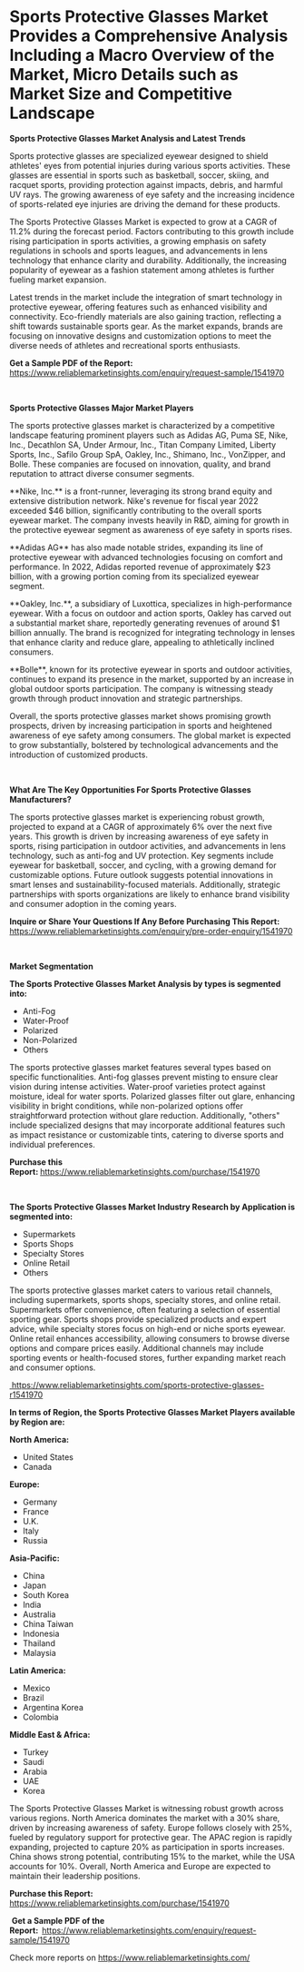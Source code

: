 <p><h1>Sports Protective Glasses Market Provides a Comprehensive Analysis Including a Macro Overview of the Market, Micro Details such as Market Size and Competitive Landscape</h1></p><p><strong>Sports Protective Glasses Market Analysis and Latest Trends</strong></p>
<p><p>Sports protective glasses are specialized eyewear designed to shield athletes' eyes from potential injuries during various sports activities. These glasses are essential in sports such as basketball, soccer, skiing, and racquet sports, providing protection against impacts, debris, and harmful UV rays. The growing awareness of eye safety and the increasing incidence of sports-related eye injuries are driving the demand for these products.</p><p>The Sports Protective Glasses Market is expected to grow at a CAGR of 11.2% during the forecast period. Factors contributing to this growth include rising participation in sports activities, a growing emphasis on safety regulations in schools and sports leagues, and advancements in lens technology that enhance clarity and durability. Additionally, the increasing popularity of eyewear as a fashion statement among athletes is further fueling market expansion.</p><p>Latest trends in the market include the integration of smart technology in protective eyewear, offering features such as enhanced visibility and connectivity. Eco-friendly materials are also gaining traction, reflecting a shift towards sustainable sports gear. As the market expands, brands are focusing on innovative designs and customization options to meet the diverse needs of athletes and recreational sports enthusiasts.</p></p>
<p><strong>Get a Sample PDF of the Report:&nbsp;</strong> <a href="https://www.reliablemarketinsights.com/enquiry/request-sample/1541970?utm_campaign=2311&utm_medium=2&utm_source=Github&utm_content=ia&utm_term=08022025&utm_id=sports-protective-glasses">https://www.reliablemarketinsights.com/enquiry/request-sample/1541970</a></p>
<p>&nbsp;</p>
<p><strong>Sports Protective Glasses Major Market Players</strong></p>
<p><p>The sports protective glasses market is characterized by a competitive landscape featuring prominent players such as Adidas AG, Puma SE, Nike, Inc., Decathlon SA, Under Armour, Inc., Titan Company Limited, Liberty Sports, Inc., Safilo Group SpA, Oakley, Inc., Shimano, Inc., VonZipper, and Bolle. These companies are focused on innovation, quality, and brand reputation to attract diverse consumer segments.</p><p>**Nike, Inc.** is a front-runner, leveraging its strong brand equity and extensive distribution network. Nike's revenue for fiscal year 2022 exceeded $46 billion, significantly contributing to the overall sports eyewear market. The company invests heavily in R&D, aiming for growth in the protective eyewear segment as awareness of eye safety in sports rises.</p><p>**Adidas AG** has also made notable strides, expanding its line of protective eyewear with advanced technologies focusing on comfort and performance. In 2022, Adidas reported revenue of approximately $23 billion, with a growing portion coming from its specialized eyewear segment. </p><p>**Oakley, Inc.**, a subsidiary of Luxottica, specializes in high-performance eyewear. With a focus on outdoor and action sports, Oakley has carved out a substantial market share, reportedly generating revenues of around $1 billion annually. The brand is recognized for integrating technology in lenses that enhance clarity and reduce glare, appealing to athletically inclined consumers.</p><p>**Bolle**, known for its protective eyewear in sports and outdoor activities, continues to expand its presence in the market, supported by an increase in global outdoor sports participation. The company is witnessing steady growth through product innovation and strategic partnerships.</p><p>Overall, the sports protective glasses market shows promising growth prospects, driven by increasing participation in sports and heightened awareness of eye safety among consumers. The global market is expected to grow substantially, bolstered by technological advancements and the introduction of customized products.</p></p>
<p>&nbsp;</p>
<p><strong>What Are The Key Opportunities For Sports Protective Glasses Manufacturers?</strong></p>
<p><p>The sports protective glasses market is experiencing robust growth, projected to expand at a CAGR of approximately 6% over the next five years. This growth is driven by increasing awareness of eye safety in sports, rising participation in outdoor activities, and advancements in lens technology, such as anti-fog and UV protection. Key segments include eyewear for basketball, soccer, and cycling, with a growing demand for customizable options. Future outlook suggests potential innovations in smart lenses and sustainability-focused materials. Additionally, strategic partnerships with sports organizations are likely to enhance brand visibility and consumer adoption in the coming years.</p></p>
<p><strong>Inquire or Share Your Questions If Any Before Purchasing This Report:</strong> <a href="https://www.reliablemarketinsights.com/enquiry/pre-order-enquiry/1541970?utm_campaign=2311&utm_medium=2&utm_source=Github&utm_content=ia&utm_term=08022025&utm_id=sports-protective-glasses">https://www.reliablemarketinsights.com/enquiry/pre-order-enquiry/1541970</a></p>
<p>&nbsp;</p>
<p><strong>Market Segmentation</strong></p>
<p><strong>The Sports Protective Glasses Market Analysis by types is segmented into:</strong></p>
<p><ul><li>Anti-Fog</li><li>Water-Proof</li><li>Polarized</li><li>Non-Polarized</li><li>Others</li></ul></p>
<p><p>The sports protective glasses market features several types based on specific functionalities. Anti-fog glasses prevent misting to ensure clear vision during intense activities. Water-proof varieties protect against moisture, ideal for water sports. Polarized glasses filter out glare, enhancing visibility in bright conditions, while non-polarized options offer straightforward protection without glare reduction. Additionally, "others" include specialized designs that may incorporate additional features such as impact resistance or customizable tints, catering to diverse sports and individual preferences.</p></p>
<p><strong>Purchase this Report:&nbsp;</strong><a href="https://www.reliablemarketinsights.com/purchase/1541970?utm_campaign=2311&utm_medium=2&utm_source=Github&utm_content=ia&utm_term=08022025&utm_id=sports-protective-glasses">https://www.reliablemarketinsights.com/purchase/1541970</a></p>
<p>&nbsp;</p>
<p><strong>The Sports Protective Glasses Market Industry Research by Application is segmented into:</strong></p>
<p><ul><li>Supermarkets</li><li>Sports Shops</li><li>Specialty Stores</li><li>Online Retail</li><li>Others</li></ul></p>
<p><p>The sports protective glasses market caters to various retail channels, including supermarkets, sports shops, specialty stores, and online retail. Supermarkets offer convenience, often featuring a selection of essential sporting gear. Sports shops provide specialized products and expert advice, while specialty stores focus on high-end or niche sports eyewear. Online retail enhances accessibility, allowing consumers to browse diverse options and compare prices easily. Additional channels may include sporting events or health-focused stores, further expanding market reach and consumer options.</p></p>
<p><a href="https://www.reliablemarketinsights.com/sports-protective-glasses-r1541970?utm_campaign=2311&utm_medium=2&utm_source=Github&utm_content=ia&utm_term=08022025&utm_id=sports-protective-glasses">&nbsp;https://www.reliablemarketinsights.com/sports-protective-glasses-r1541970</a></p>
<p><strong>In terms of Region, the Sports Protective Glasses Market Players available by Region are:</strong></p>
<p>
    <p> <strong> North America: </strong>
        <ul>
            <li>United States</li>
            <li>Canada</li>
        </ul>
        </p> 
    <p> <strong> Europe: </strong>
        <ul>
            <li>Germany</li>
            <li>France</li>
            <li>U.K.</li>
            <li>Italy</li>
            <li>Russia</li>
        </ul>
        </p> 
    <p> <strong> Asia-Pacific: </strong>
        <ul>
            <li>China</li>
            <li>Japan</li>
            <li>South Korea</li>
            <li>India</li>
            <li>Australia</li>
            <li>China Taiwan</li>
            <li>Indonesia</li>
            <li>Thailand</li>
            <li>Malaysia</li>
        </ul>
        </p> 
    <p> <strong> Latin America: </strong>
        <ul>
            <li>Mexico</li>
            <li>Brazil</li>
            <li>Argentina Korea</li>
            <li>Colombia</li>
        </ul>
        </p> 
    <p> <strong> Middle East & Africa: </strong>
        <ul>
            <li>Turkey</li>
            <li>Saudi</li>
            <li>Arabia</li>
            <li>UAE</li>
            <li>Korea</li>
        </ul>
    </p>
    </p>
<p><p>The Sports Protective Glasses Market is witnessing robust growth across various regions. North America dominates the market with a 30% share, driven by increasing awareness of safety. Europe follows closely with 25%, fueled by regulatory support for protective gear. The APAC region is rapidly expanding, projected to capture 20% as participation in sports increases. China shows strong potential, contributing 15% to the market, while the USA accounts for 10%. Overall, North America and Europe are expected to maintain their leadership positions.</p></p>
<p><strong>Purchase this Report: </strong><a href="https://www.reliablemarketinsights.com/purchase/1541970?utm_campaign=2311&utm_medium=2&utm_source=Github&utm_content=ia&utm_term=08022025&utm_id=sports-protective-glasses">https://www.reliablemarketinsights.com/purchase/1541970</a></p>
<p>&nbsp;<strong>Get a Sample PDF of the Report:&nbsp;&nbsp;</strong><a href="https://www.reliablemarketinsights.com/enquiry/request-sample/1541970?utm_campaign=2311&utm_medium=2&utm_source=Github&utm_content=ia&utm_term=08022025&utm_id=sports-protective-glasses">https://www.reliablemarketinsights.com/enquiry/request-sample/1541970</a></p>
<p><strong></strong></p>
<p>Check more reports on <a href="https://www.reliablemarketinsights.com/?utm_campaign=2311&utm_medium=2&utm_source=Github&utm_content=ia&utm_term=08022025&utm_id=sports-protective-glasses">https://www.reliablemarketinsights.com/</a></p>